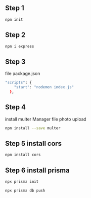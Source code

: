 ## Step 1
```bash
npm init
```

## Step 2
```bash
npm i express
```

## Step 3
file package.json
```bash
"scripts": {
    "start": "nodemon index.js"
  },
```

## Step 4
install multer Manager file photo upload
```bash
npm install --save multer

```

## Step 5 install cors
```bash
npm install cors
```

## Step 6 install prisma
```bash
npx prisma init

npx prisma db push
```